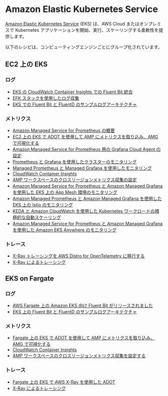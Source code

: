 # Amazon Elastic Kubernetes Service

[Amazon Elastic Kubernetes Service][eks-main] (EKS) は、AWS Cloud またはオンプレミスで Kubernetes アプリケーションを開始、実行、スケーリングする柔軟性を提供します。

以下のレシピは、コンピューティングエンジンごとにグループ化されています。

## EC2 上の EKS

### ログ

- [EKS の CloudWatch Container Insights での Fluent Bit 統合][eks-cw-fb]
- [EFK スタックを使用したログ収集][eks-ws-efk]
- [EKS での Fluent Bit と FluentD のサンプルログアーキテクチャ][eks-logging]

### メトリクス

- [Amazon Managed Service for Prometheus の概要][amp-gettingstarted]
- [EC2 上の EKS で ADOT を使用して AMP にメトリクスを取り込み、AMG で可視化する][ec2-eks-metrics-go-adot-ampamg]
- [Amazon Managed Service for Prometheus 用の Grafana Cloud Agent の設定][gcwa-amp]
- [Prometheus と Grafana を使用したクラスターのモニタリング][eks-ws-prom-grafana]
- [Managed Prometheus と Managed Grafana を使用したモニタリング][eks-ws-amp-amg]
- [CloudWatch Container Insights][eks-ws-cw-ci]
- [AMP ワークスペースのクロスリージョンメトリクス収集の設定][amp-xregion]
- [Amazon Managed Service for Prometheus と Amazon Managed Grafana を使用した EKS 上の App Mesh 環境のモニタリング][eks-am-amp-amg]
- [Amazon Managed Prometheus と Amazon Managed Grafana を使用した EKS 上の Istio のモニタリング][eks-istio-monitoring]
- [KEDA と Amazon CloudWatch を使用した Kubernetes ワークロードの積極的な自動スケーリング][eks-keda-cloudwatch-scaling]
- [Amazon Managed Service for Prometheus と Amazon Managed Grafana を使用した Amazon EKS Anywhere のモニタリング][eks-anywhere-monitoring]

### トレース

- [X-Ray トレーシングを AWS Distro for OpenTelemetry に移行する][eks-otel-xray]
- [X-Ray によるトレーシング][eks-ws-xray]

## EKS on Fargate

### ログ

- [AWS Fargate 上の Amazon EKS 向け Fluent Bit がリリースされました][eks-fargate-logging]
- [EKS 上の Fluent Bit と FluentD のサンプルログアーキテクチャ][eks-fb-example]

### メトリクス

- [Fargate 上の EKS で ADOT を使用して AMP にメトリクスを取り込み、AMG で可視化する][fargate-eks-metrics-go-adot-ampamg]
- [CloudWatch Container Insights][eks-ws-cw-ci]
- [AMP ワークスペースのクロスリージョンメトリクス収集を設定する][amp-xregion]

### トレース

- [Fargate 上の EKS で AWS X-Ray を使用した ADOT][fargate-eks-xray-go-adot-amg]
- [X-Ray によるトレーシング][eks-ws-xray]

[eks-main]: https://aws.amazon.com/jp/eks/
[eks-cw-fb]: https://aws.amazon.com/blogs/containers/fluent-bit-integration-in-cloudwatch-container-insights-for-eks/
[eks-ws-efk]: https://www.eksworkshop.com/intermediate/230_logging/
[eks-logging]: https://github.com/aws-samples/amazon-eks-fluent-logging-examples
[amp-gettingstarted]: https://aws.amazon.com/blogs/mt/getting-started-amazon-managed-service-for-prometheus/
[ec2-eks-metrics-go-adot-ampamg]: recipes/ec2-eks-metrics-go-adot-ampamg.md
[gcwa-amp]: https://aws.amazon.com/blogs/opensource/configuring-grafana-cloud-agent-for-amazon-managed-service-for-prometheus/
[eks-ws-prom-grafana]: https://www.eksworkshop.com/intermediate/240_monitoring/
[eks-ws-amp-amg]: https://www.eksworkshop.com/intermediate/246_monitoring_amp_amg/
[eks-ws-cw-ci]: https://www.eksworkshop.com/intermediate/250_cloudwatch_container_insights/
[fargate-eks-metrics-go-adot-ampamg]: recipes/fargate-eks-metrics-go-adot-ampamg.md
[amp-xregion]: https://aws.amazon.com/blogs/opensource/set-up-cross-region-metrics-collection-for-amazon-managed-service-for-prometheus-workspaces/
[eks-otel-xray]: https://aws.amazon.com/blogs/opensource/migrating-x-ray-tracing-to-aws-distro-for-opentelemetry/
[eks-ws-xray]: https://www.eksworkshop.com/intermediate/245_x-ray/x-ray/
[eks-fargate-logging]: https://aws.amazon.com/blogs/containers/fluent-bit-for-amazon-eks-on-aws-fargate-is-here/
[eks-fb-example]: https://github.com/aws-samples/amazon-eks-fluent-logging-examples
[eks-am-amp-amg]: recipes/servicemesh-monitoring-ampamg.md
[fargate-eks-xray-go-adot-amg]: recipes/fargate-eks-xray-go-adot-amg.md
[eks-istio-monitoring]: https://aws.amazon.com/blogs/mt/monitor-istio-on-eks-using-amazon-managed-prometheus-and-amazon-managed-grafana/
[eks-keda-cloudwatch-scaling]: https://aws.amazon.com/blogs/mt/proactive-autoscaling-of-kubernetes-workloads-with-keda-using-metrics-ingested-into-amazon-cloudwatch/
[eks-anywhere-monitoring]: https://aws.amazon.com/blogs/containers/monitoring-amazon-eks-anywhere-using-amazon-managed-service-for-prometheus-and-amazon-managed-grafana/
